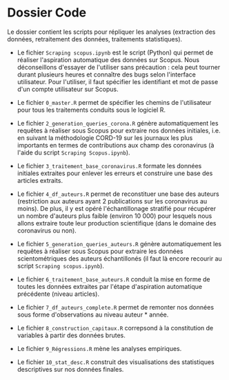 # Dossier Code

Le dossier contient les scripts pour répliquer les analyses (extraction des données, retraitement des données, traitements statistiques).

- Le fichier ```Scraping scopus.ipynb``` est le script (Python) qui permet de réaliser l'aspiration automatique des données sur Scopus. Nous déconseillons d'essayer de l'utiliser sans précaution : cela peut tourner durant plusieurs heures et connaître des bugs selon l'interface utilisateur.
Pour l'utiliser, il faut spécifier les identifiant et mot de passe d'un compte utilisateur sur Scopus.

- Le fichier ```0_master.R``` permet de spécifier les chemins de l'utilisateur pour tous les traitements conduits sous le logiciel R.

- Le fichier ```2_generation_queries_corona.R``` génère automatiquement les requêtes à réaliser sous Scopus pour extraire nos données initiales, i.e. en suivant la méthodologie CORD-19 sur les journaux les plus importants en termes de contributions aux champ des coronavirus (à l'aide du script ```Scraping Scopus.ipynb```).

- Le fichier ```3_traitement_base_coronavirus.R``` formate les données initiales extraites pour enlever les erreurs et construire une base des articles extraits.

- Le fichier ```4_df_auteurs.R``` permet de reconstituer une base des auteurs (restriction aux auteurs ayant 2 publications sur les coronavirus au moins). De plus, il y est opéré l'échantillonage stratifié pour récupérer un nombre d'auteurs plus faible (environ 10 000) pour lesquels nous allons extraire toute leur production scientifique (dans le domaine des coronavirus ou non).

- Le fichier ```5_generation_queries_auteurs.R``` génère automatiquement les requêtes à réaliser sous Scopus pour extraire les données scientométriques des auteurs échantillonés (il faut là encore recourir au script ```Scraping scopus.ipynb```).

- Le fichier ```6_traitement_base_auteurs.R``` conduit la mise en forme de toutes les données extraites par l'étape d'aspiration automatique précédente (niveau articles).

- Le fichier ```7_df_auteurs_complete.R``` permet de remonter nos données sous forme d'observations au niveau auteur * année.

- Le fichier ```8_construction_capitaux.R``` correpsond à la constitution de variables à partir des données brutes.

- Le fichier ```9_Régressions.R``` mène les analyses empiriques.

- Le fichier ```10_stat_desc.R``` construit des visualisations des statistiques descriptives sur nos données finales.
